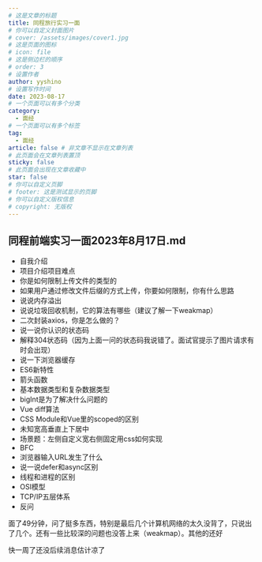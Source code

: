 ```yaml
---
# 这是文章的标题
title: 同程旅行实习一面
# 你可以自定义封面图片
# cover: /assets/images/cover1.jpg
# 这是页面的图标
# icon: file
# 这是侧边栏的顺序
# order: 3
# 设置作者
author: yyshino
# 设置写作时间
date: 2023-08-17
# 一个页面可以有多个分类
category:
  - 面经
# 一个页面可以有多个标签
tag:
  - 面经
article: false # 非文章不显示在文章列表
# 此页面会在文章列表置顶
sticky: false
# 此页面会出现在文章收藏中
star: false
# 你可以自定义页脚
# footer: 这是测试显示的页脚
# 你可以自定义版权信息
# copyright: 无版权
---
```


## 同程前端实习一面2023年8月17日.md



- 自我介绍
- 项目介绍项目难点
- 你是如何限制上传文件的类型的
- 如果用户通过修改文件后缀的方式上传，你要如何限制，你有什么思路
- 说说内存溢出
- 说说垃圾回收机制，它的算法有哪些（建议了解一下weakmap）
- 二次封装axios，你是怎么做的？
- 说一说你认识的状态码
- 解释304状态码（因为上面一问的状态码我说错了。面试官提示了图片请求有时会出现）
- 说一下浏览器缓存
- ES6新特性
- 箭头函数
- 基本数据类型和复杂数据类型
- bigInt是为了解决什么问题的
- Vue diff算法
- CSS Module和Vue里的scoped的区别
- 未知宽高垂直上下居中
- 场景题：左侧自定义宽右侧固定用css如何实现
- BFC
- 浏览器输入URL发生了什么
- 说一说defer和async区别
- 线程和进程的区别
- OSI模型
- TCP/IP五层体系
- 反问



面了49分钟，问了挺多东西，特别是最后几个计算机网络的太久没背了，只说出了几个。还有一些比较深的问题也没答上来（weakmap）。其他的还好



快一周了还没后续消息估计凉了
